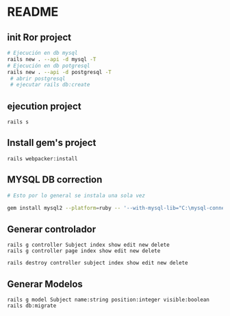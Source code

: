 # README

## init Ror project

```bash
# Ejecución en db mysql
rails new . --api -d mysql -T
# Ejecución en db potgresql
rails new . --api -d postgresql -T
 # abrir postgresql 
 # ejecutar rails db:create
```

## ejecution project

```
rails s
```

## Install gem's project
```
rails webpacker:install
```

## MYSQL DB correction

```bash
# Esto por lo general se instala una sola vez

gem install mysql2 --platform=ruby -- '--with-mysql-lib="C:\mysql-connector\lib" --with-mysql-include="C:\mysql-connector\include" --with-mysql-dir="C:\mysql-connector"'
```

## Generar controlador
```
rails g controller Subject index show edit new delete
rails g controller page index show edit new delete

rails destroy controller subject index show edit new delete
```

## Generar Modelos
```
rails g model Subject name:string position:integer visible:boolean
rails db:migrate 
```